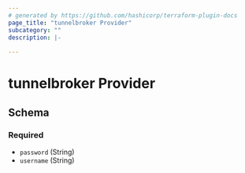 ```yaml
---
# generated by https://github.com/hashicorp/terraform-plugin-docs
page_title: "tunnelbroker Provider"
subcategory: ""
description: |-
  
---
```


# tunnelbroker Provider





<!-- schema generated by tfplugindocs -->
## Schema

### Required

- `password` (String)
- `username` (String)
